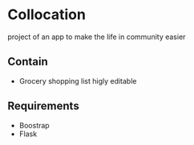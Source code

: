 # Collocation
project of an app to make the life in community easier

## Contain
 - Grocery shopping list higly editable

## Requirements
 - Boostrap
 - Flask
